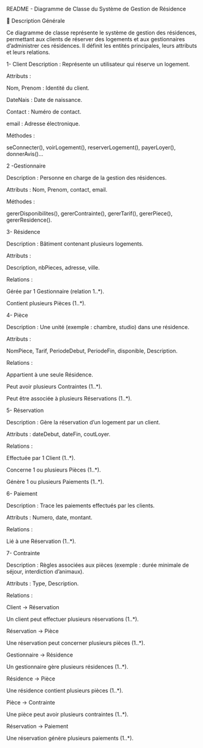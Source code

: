 README - Diagramme de Classe du Système de Gestion de Résidence

📌 Description Générale

Ce diagramme de classe représente le système de gestion des résidences, permettant aux clients de réserver des logements et aux gestionnaires d’administrer ces résidences. Il définit les entités principales, leurs attributs et leurs relations.

1- Client
Description : Représente un utilisateur qui réserve un logement.

Attributs :

Nom, Prenom : Identité du client.

DateNais : Date de naissance.

Contact : Numéro de contact.

email : Adresse électronique.

Méthodes :

seConnecter(), voirLogement(), reserverLogement(), payerLoyer(), donnerAvis()...

2 -Gestionnaire

Description : Personne en charge de la gestion des résidences.

Attributs : Nom, Prenom, contact, email.

Méthodes :

gererDisponibilites(), gererContrainte(), gererTarif(), gererPiece(), gererResidence().

3- Résidence

Description : Bâtiment contenant plusieurs logements.

Attributs :

Description, nbPieces, adresse, ville.

Relations :

Gérée par 1 Gestionnaire (relation 1..*).

Contient plusieurs Pièces (1..*).

4- Pièce

Description : Une unité (exemple : chambre, studio) dans une résidence.

Attributs :

NomPiece, Tarif, PeriodeDebut, PeriodeFin, disponible, Description.

Relations :

Appartient à une seule Résidence.

Peut avoir plusieurs Contraintes (1..*).

Peut être associée à plusieurs Réservations (1..*).

5- Réservation

Description : Gère la réservation d’un logement par un client.

Attributs : dateDebut, dateFin, coutLoyer.

Relations :

Effectuée par 1 Client (1..*).

Concerne 1 ou plusieurs Pièces (1..*).

Génère 1 ou plusieurs Paiements (1..*).

6- Paiement

Description : Trace les paiements effectués par les clients.

Attributs : Numero, date, montant.

Relations :

Lié à une Réservation (1..*).

7-  Contrainte

Description : Règles associées aux pièces (exemple : durée minimale de séjour, interdiction d’animaux).

Attributs : Type, Description.

Relations :

Client → Réservation

Un client peut effectuer plusieurs réservations (1..*).

Réservation → Pièce

Une réservation peut concerner plusieurs pièces (1..*).

Gestionnaire → Résidence

Un gestionnaire gère plusieurs résidences (1..*).

Résidence → Pièce

Une résidence contient plusieurs pièces (1..*).

Pièce → Contrainte

Une pièce peut avoir plusieurs contraintes (1..*).

Réservation → Paiement

Une réservation génère plusieurs paiements (1..*).